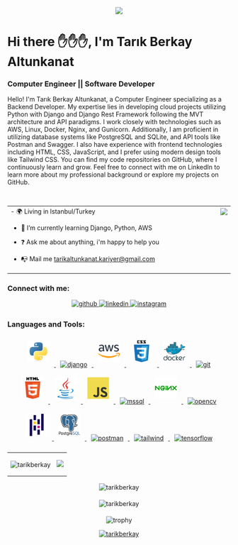 <!-- <div align="center"> -->

<!-- <picture>

  <source media="(prefers-color-scheme: dark)" srcset="https://raw.githubusercontent.com/tarikberkay/tarikberkay/output/github-contribution-grid-snake-dark.svg">

  <source media="(prefers-color-scheme: light)" srcset="https://raw.githubusercontent.com/tarikberkay/tarikberkay/output/github-contribution-grid-snake.svg">

  <img alt="github contribution grid snake animation" src="https://raw.githubusercontent.com/tarikberkay/tarikberkay/output/github-contribution-grid-snake.svg">


</picture> -->

<p align="center"> <img src="https://user-images.githubusercontent.com/120065120/212209674-07b3685e-1127-4f42-9871-3a423d343fa2.svg" /> </p>


</div><h1 align="left">Hi there ✋✋✋, I'm Tarık Berkay Altunkanat</h1>
<h3 align="left">Computer Engineer || Software Developer</h3>
<p>Hello! I'm Tarık Berkay Altunkanat, a Computer Engineer specializing as a Backend Developer. My expertise lies in developing cloud projects utilizing Python with Django and Django Rest Framework following the MVT architecture and API paradigms. I work closely with technologies such as AWS, Linux, Docker, Nginx, and Gunicorn. Additionally, I am proficient in utilizing database systems like PostgreSQL and SQLite, and API tools like Postman and Swagger. I also have experience with frontend technologies including HTML, CSS, JavaScript, and I prefer using modern design tools like Tailwind CSS. You can find my code repositories on GitHub, where I continuously learn and grow. Feel free to connect with me on LinkedIn to learn more about my professional background or explore my projects on GitHub.</p>
<i> </i>
<br>

<table><tr><td valign="top" width="100%">
- 🌍 Living in Istanbul/Turkey  
  
- 🌱 I’m currently learning Django, Python, AWS
  
- ❓ Ask me about anything, i'm happy to help you  
  
- 📭 Mail me [tarikaltunkanat.kariyer@gmail.com](mailto:tarikaltunkanat.kariyer@gmail.com)  
  


</td><td valign="top" width="50%">

<div align="center">
<img src="https://media.giphy.com/media/NHA2Adla3bub73guuE/giphy.gif" align="center"  />
</div>  
</td></tr></table>  

 
<h3 align="left">Connect with me:</h3>
<p align="left">
<div align="center">
<a href="https://github.com/tarikberkay" target="_blank">
<img src=https://img.shields.io/badge/github-%2324292e.svg?&style=for-the-badge&logo=github&logoColor=white alt=github style="margin-bottom: 5px;" />
</a>
<a href="https://linkedin.com/in/tarıkberkayaltunkanat" target="_blank">
<img src=https://img.shields.io/badge/linkedin-%231E77B5.svg?&style=for-the-badge&logo=linkedin&logoColor=white alt=linkedin style="margin-bottom: 5px;" />
</a>
<a href="https://instagram.com/tarikberkay" target="_blank">
<img src=https://img.shields.io/badge/-instagram-red?&style=for-the-badge&logo=instagram&logoColor=white alt=instagram style="margin-bottom: 5px;" />
</a>  


<div align='center'>

<h3 align="left">Languages and Tools:</h3>
<p align="center"> <a href="https://www.arduino.cc/" target="_blank" rel="noreferrer"> 
 <img style="margin: 10px" src="https://raw.githubusercontent.com/devicons/devicon/master/icons/python/python-original.svg" alt="python" width="50" height="50"/> </a> <a href="https://tailwindcss.com/" target="_blank" rel="noreferrer"> 
 <img style="margin: 10px" src="https://cdn.worldvectorlogo.com/logos/django.svg" alt="django" width="50" height="50"/> </a> <a href="https://www.docker.com/" target="_blank" rel="noreferrer"> 
 <img style="margin: 10px" src="https://raw.githubusercontent.com/devicons/devicon/master/icons/amazonwebservices/amazonwebservices-original-wordmark.svg" alt="aws" width="50" height="50"/> </a> <a href="https://www.w3schools.com/css/" target="_blank" rel="noreferrer"> 
 <img style="margin: 10px" src="https://raw.githubusercontent.com/devicons/devicon/master/icons/css3/css3-original-wordmark.svg" alt="css3" width="50" height="50"/> </a> <a href="https://www.djangoproject.com/" target="_blank" rel="noreferrer"> 
 <img style="margin: 10px" src="https://raw.githubusercontent.com/devicons/devicon/master/icons/docker/docker-original-wordmark.svg" alt="docker" width="50" height="50"/> </a> <a href="https://git-scm.com/" target="_blank" rel="noreferrer"> 
 <img style="margin: 10px" src="https://www.vectorlogo.zone/logos/git-scm/git-scm-icon.svg" alt="git" width="50" height="50"/> </a> <a href="https://www.w3.org/html/" target="_blank" rel="noreferrer"> 
 <img style="margin: 10px" src="https://raw.githubusercontent.com/devicons/devicon/master/icons/html5/html5-original-wordmark.svg" alt="html5" width="50" height="50"/> </a> <a href="https://www.java.com" target="_blank" rel="noreferrer"> 
 <img style="margin: 10px" src="https://raw.githubusercontent.com/devicons/devicon/master/icons/java/java-original.svg" alt="java" width="50" height="50"/> </a> <a href="https://developer.mozilla.org/en-US/docs/Web/JavaScript" target="_blank" rel="noreferrer"> 
 <img style="margin: 10px" src="https://raw.githubusercontent.com/devicons/devicon/master/icons/javascript/javascript-original.svg" alt="javascript" width="50" height="50"/> </a> <a href="https://www.microsoft.com/en-us/sql-server" target="_blank" rel="noreferrer"> 
 <img style="margin: 10px" src="https://www.svgrepo.com/show/303229/microsoft-sql-server-logo.svg" alt="mssql" width="50" height="50"/> </a> <a href="https://www.nginx.com" target="_blank" rel="noreferrer"> 
 <img style="margin: 10px" src="https://raw.githubusercontent.com/devicons/devicon/master/icons/nginx/nginx-original.svg" alt="nginx" width="50" height="50"/> </a> <a href="https://opencv.org/" target="_blank" rel="noreferrer"> 
 <img style="margin: 10px" src="https://www.vectorlogo.zone/logos/opencv/opencv-icon.svg" alt="opencv" width="50" height="50"/> </a> <a href="https://pandas.pydata.org/" target="_blank" rel="noreferrer"> 
 <img style="margin: 10px" src="https://raw.githubusercontent.com/devicons/devicon/2ae2a900d2f041da66e950e4d48052658d850630/icons/pandas/pandas-original.svg" alt="pandas" width="50" height="50"/> </a> <a href="https://www.postgresql.org" target="_blank" rel="noreferrer"> 
 <img style="margin: 10px" src="https://raw.githubusercontent.com/devicons/devicon/master/icons/postgresql/postgresql-original-wordmark.svg" alt="postgresql" width="50" height="50"/> </a> <a href="https://postman.com" target="_blank" rel="noreferrer"> 
 <img style="margin: 10px" src="https://www.vectorlogo.zone/logos/getpostman/getpostman-icon.svg" alt="postman" width="50" height="50"/> </a> <a href="https://www.python.org" target="_blank" rel="noreferrer"> 
 <img style="margin: 10px" src="https://www.vectorlogo.zone/logos/tailwindcss/tailwindcss-icon.svg" alt="tailwind" width="50" height="50"/> </a> <a href="https://www.tensorflow.org" target="_blank" rel="noreferrer"> 
 <img style="margin: 10px" src="https://www.vectorlogo.zone/logos/tensorflow/tensorflow-icon.svg" alt="tensorflow" width="50" height="50"/> </a>  </p>

<table>
 <tr>
  <td><p align="center"><img align="center" src="https://github-readme-stats.vercel.app/api/top-langs?username=tarikberkay&show_icons=true&locale=en&layout=compact" alt="tarikberkay" /></p></td> 
  <td><img src="https://github-readme-stats.vercel.app/api/top-langs/?username=tarikberkay&theme=blue-green"></td>
 </tr>
</table>

<p align="center"><img align="center" src="https://github-readme-streak-stats.herokuapp.com/?user=tarikberkay&" alt="tarikberkay" /></p>

<p align="center" style='margin:20px'> <img src="https://komarev.com/ghpvc/?username=tarikberkay&label=Profile%20views&color=0e75b6&style=flat" alt="tarikberkay" width='200'/> </p>

<p align="center"> <img width='100' src="https://user-images.githubusercontent.com/120065120/212206843-cf86b9c1-9557-4f3e-a49b-f54ba1703e05.png" alt="trophy" /> </p>

<p align="center"> <a href="https://github.com/ryo-ma/github-profile-trophy"><img src="https://github-profile-trophy.vercel.app/?username=tarikberkay&theme=onedark" alt="tarikberkay" /></a> </p>


